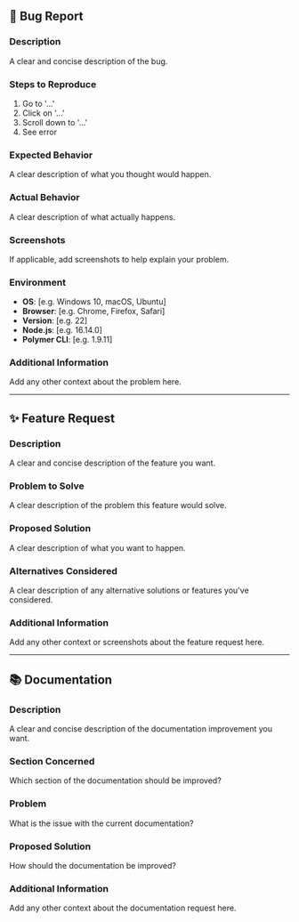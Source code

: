 ## 🐛 Bug Report

### Description
A clear and concise description of the bug.

### Steps to Reproduce
1. Go to '...'
2. Click on '...'
3. Scroll down to '...'
4. See error

### Expected Behavior
A clear description of what you thought would happen.

### Actual Behavior
A clear description of what actually happens.

### Screenshots
If applicable, add screenshots to help explain your problem.

### Environment
- **OS**: [e.g. Windows 10, macOS, Ubuntu]
- **Browser**: [e.g. Chrome, Firefox, Safari]
- **Version**: [e.g. 22]
- **Node.js**: [e.g. 16.14.0]
- **Polymer CLI**: [e.g. 1.9.11]

### Additional Information
Add any other context about the problem here.

---

## ✨ Feature Request

### Description
A clear and concise description of the feature you want.

### Problem to Solve
A clear description of the problem this feature would solve.

### Proposed Solution
A clear description of what you want to happen.

### Alternatives Considered
A clear description of any alternative solutions or features you've considered.

### Additional Information
Add any other context or screenshots about the feature request here.

---

## 📚 Documentation

### Description
A clear and concise description of the documentation improvement you want.

### Section Concerned
Which section of the documentation should be improved?

### Problem
What is the issue with the current documentation?

### Proposed Solution
How should the documentation be improved?

### Additional Information
Add any other context about the documentation request here.
